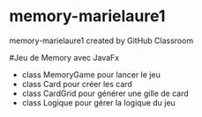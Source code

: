 # memory-marielaure1
memory-marielaure1 created by GitHub Classroom

#Jeu de Memory avec JavaFx

- class MemoryGame pour lancer le jeu
- class Card pour créer les card
- class CardGrid pour générer une gille de card
- class Logique pour gérer la logique du jeu
